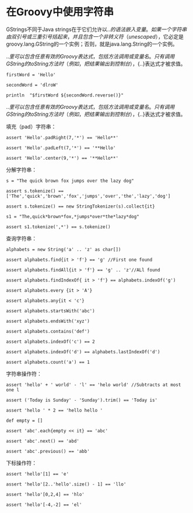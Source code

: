 # 在Groovy中使用字符串
GStrings不同于Java strings在于它们允许以${..}的语法嵌入变量。如果一个字符串由双引号或三重引号括起来，并且包含一个非转义符（unescaped）$，它必定是groovy.lang.GString的一个实例；否则，就是java.lang.String的一个实例。

${..}里可以包含任意有效的Groovy表达式，包括方法调用或变量名。只有调用GString的toString方法时（例如，把结果输出到控制台），${..}表达式才被求值。

	firstWord = 'Hello' 
 
	secondWord = 'dlroW' 
 
	println  "$firstWord ${secondWord.reverse()}" 
	
	
${..}里可以包含任意有效的Groovy表达式，包括方法调用或变量名。只有调用GString的toString方法时（例如，把结果输出到控制台），${..}表达式才被求值。


填充（pad）字符串：
	
	assert 'Hello'.padRight(7,'*') == 'Hello**' 
 
	assert 'Hello'.padLeft(7,'*') == '**Hello' 
 
	assert 'Hello'.center(9,'*') == '**Hello**' 

分解字符串：	
	
	s = "The quick brown fox jumps over the lazy dog" 
 
	assert s.tokenize() == ['The','quick','brown','fox','jumps','over','the','lazy','dog']  
 
	assert s.tokenize() == new StringTokenizer(s).collect{it}  
 
	s1 = "The,quick*brown*fox,*jumps*over*the*lazy*dog" 
 
	assert s1.tokenize(',*') == s.tokenize()  	
	
查询字符串：

	alphabets = new String('a' .. 'z' as char[])  
 
	assert alphabets.find{it > 'f'} == 'g' //First one found  
 
	assert alphabets.findAll{it > 'f'} == 'g' .. 'z'//ALl found  
 
	assert alphabets.findIndexOf{ it > 'f'} == alphabets.indexOf('g')  
 
	assert alphabets.every {it > 'A'}  
 
	assert alphabets.any{it < 'c'}  
 
	assert alphabets.startsWith('abc')  
 
	assert alphabets.endsWith('xyz')  
 
	assert alphabets.contains('def')  
 
	assert alphabets.indexOf('c') == 2 
 
	assert alphabets.indexOf('d') == alphabets.lastIndexOf('d')  
 
	assert alphabets.count('a') == 1 		


字符串操作符：

	assert 'hello' + ' world' - 'l' == 'helo world' //Subtracts at most one l  
 
	assert ('Today is Sunday' - 'Sunday').trim() == 'Today is' 
 
	assert 'hello ' * 2 == 'hello hello ' 
 
	def empty = []  
 
	assert 'abc'.each{empty << it} == 'abc' 
 
	assert 'abc'.next() == 'abd' 
 
	assert 'abc'.previous() == 'abb'
	
下标操作符：

	assert 'hello'[1] == 'e' 
 
	assert 'hello'[2..'hello'.size() - 1] == 'llo' 
 
	assert 'hello'[0,2,4] == 'hlo' 
 
	assert 'hello'[-4,-2] == 'el' 	